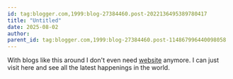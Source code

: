 ```yaml
---
id: tag:blogger.com,1999:blog-27384460.post-2022136495389780417
title: "Untitled"
date: 2025-08-02
author: 
parent_id: tag:blogger.com,1999:blog-27384460.post-114867996440098058
---
```


With blogs like this around I don't even need [website](http://www.maximumgoo74.com) 
anymore. I can just visit here and see all 
the latest happenings in the world.